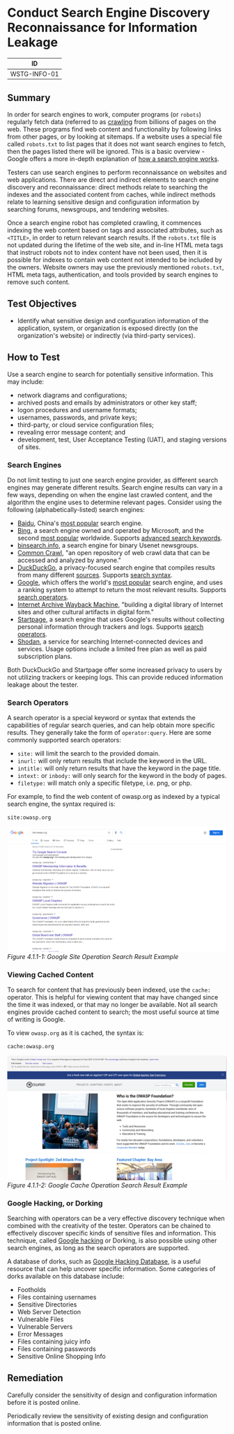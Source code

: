 # Conduct Search Engine Discovery Reconnaissance for Information Leakage

|ID          |
|------------|
|WSTG-INFO-01|

## Summary

In order for search engines to work, computer programs (or `robots`) regularly fetch data (referred to as [crawling](https://en.wikipedia.org/wiki/Web_crawler) from billions of pages on the web. These programs find web content and functionality by following links from other pages, or by looking at sitemaps. If a website uses a special file called `robots.txt` to list pages that it does not want search engines to fetch, then the pages listed there will be ignored. This is a basic overview - Google offers a more in-depth explanation of [how a search engine works](https://support.google.com/webmasters/answer/70897?hl=en).

Testers can use search engines to perform reconnaissance on websites and web applications. There are direct and indirect elements to search engine discovery and reconnaissance: direct methods relate to searching the indexes and the associated content from caches, while indirect methods relate to learning sensitive design and configuration information by searching forums, newsgroups, and tendering websites.

Once a search engine robot has completed crawling, it commences indexing the web content based on tags and associated attributes, such as `<TITLE>`, in order to return relevant search results. If the `robots.txt` file is not updated during the lifetime of the web site, and in-line HTML meta tags that instruct robots not to index content have not been used, then it is possible for indexes to contain web content not intended to be included by the owners. Website owners may use the previously mentioned `robots.txt`, HTML meta tags, authentication, and tools provided by search engines to remove such content.

## Test Objectives

- Identify what sensitive design and configuration information of the application, system, or organization is exposed directly (on the organization's website) or indirectly (via third-party services).

## How to Test

Use a search engine to search for potentially sensitive information. This may include:

- network diagrams and configurations;
- archived posts and emails by administrators or other key staff;
- logon procedures and username formats;
- usernames, passwords, and private keys;
- third-party, or cloud service configuration files;
- revealing error message content; and
- development, test, User Acceptance Testing (UAT), and staging versions of sites.

### Search Engines

Do not limit testing to just one search engine provider, as different search engines may generate different results. Search engine results can vary in a few ways, depending on when the engine last crawled content, and the algorithm the engine uses to determine relevant pages. Consider using the following (alphabetically-listed) search engines:

- [Baidu](https://www.baidu.com/), China's [most popular](https://en.wikipedia.org/wiki/Web_search_engine#Market_share) search engine.
- [Bing](https://www.bing.com/), a search engine owned and operated by Microsoft, and the second [most popular](https://en.wikipedia.org/wiki/Web_search_engine#Market_share) worldwide. Supports [advanced search keywords](http://help.bing.microsoft.com/#apex/18/en-US/10001/-1).
- [binsearch.info](https://binsearch.info/), a search engine for binary Usenet newsgroups.
- [Common Crawl](https://commoncrawl.org/), "an open repository of web crawl data that can be accessed and analyzed by anyone."
- [DuckDuckGo](https://duckduckgo.com/), a privacy-focused search engine that compiles results from many different [sources](https://help.duckduckgo.com/results/sources/). Supports [search syntax](https://help.duckduckgo.com/duckduckgo-help-pages/results/syntax/).
- [Google](https://www.google.com/), which offers the world's [most popular](https://en.wikipedia.org/wiki/Web_search_engine#Market_share) search engine, and uses a ranking system to attempt to return the most relevant results. Supports [search operators](https://support.google.com/websearch/answer/2466433).
- [Internet Archive Wayback Machine](https://archive.org/web/), "building a digital library of Internet sites and other cultural artifacts in digital form."
- [Startpage](https://www.startpage.com/), a search engine that uses Google's results without collecting personal information through trackers and logs. Supports [search operators](https://support.startpage.com/index.php?/Knowledgebase/Article/View/989/0/advanced-search-which-search-operators-are-supported-by-startpagecom).
- [Shodan](https://www.shodan.io/), a service for searching Internet-connected devices and services. Usage options include a limited free plan as well as paid subscription plans.

Both DuckDuckGo and Startpage offer some increased privacy to users by not utilizing trackers or keeping logs. This can provide reduced information leakage about the tester.

### Search Operators

A search operator is a special keyword or syntax that extends the capabilities of regular search queries, and can help obtain more specific results. They generally take the form of `operator:query`. Here are some commonly supported search operators:

- `site:` will limit the search to the provided domain.
- `inurl:` will only return results that include the keyword in the URL.
- `intitle:` will only return results that have the keyword in the page title.
- `intext:` or `inbody:` will only search for the keyword in the body of pages.
- `filetype:` will match only a specific filetype, i.e. png, or php.

For example, to find the web content of owasp.org as indexed by a typical search engine, the syntax required is:

```text
site:owasp.org
```

![Google Site Operation Search Result Example](images/Google_site_Operator_Search_Results_Example_20200406.png)\
*Figure 4.1.1-1: Google Site Operation Search Result Example*

### Viewing Cached Content

To search for content that has previously been indexed, use the `cache:` operator. This is helpful for viewing content that may have changed since the time it was indexed, or that may no longer be available. Not all search engines provide cached content to search; the most useful source at time of writing is Google.

To view `owasp.org` as it is cached, the syntax is:

```text
cache:owasp.org
```

![Google Cache Operation Search Result Example](images/Google_cache_Operator_Search_Results_Example_20200406.png)\
*Figure 4.1.1-2: Google Cache Operation Search Result Example*

### Google Hacking, or Dorking

Searching with operators can be a very effective discovery technique when combined with the creativity of the tester. Operators can be chained to effectively discover specific kinds of sensitive files and information. This technique, called [Google hacking](https://en.wikipedia.org/wiki/Google_hacking) or Dorking, is also possible using other search engines, as long as the search operators are supported.

A database of dorks, such as [Google Hacking Database](https://www.exploit-db.com/google-hacking-database), is a useful resource that can help uncover specific information. Some categories of dorks available on this database include:

- Footholds
- Files containing usernames
- Sensitive Directories
- Web Server Detection
- Vulnerable Files
- Vulnerable Servers
- Error Messages
- Files containing juicy info
- Files containing passwords
- Sensitive Online Shopping Info

## Remediation

Carefully consider the sensitivity of design and configuration information before it is posted online.

Periodically review the sensitivity of existing design and configuration information that is posted online.
